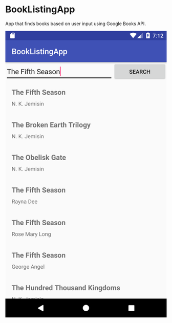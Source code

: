 # BookListingApp
App that finds books based on user input using Google Books API.

![Screenshot](https://github.com/bruno-mota/BookListingApp/blob/master/BookListing_ScreenShot.png)

